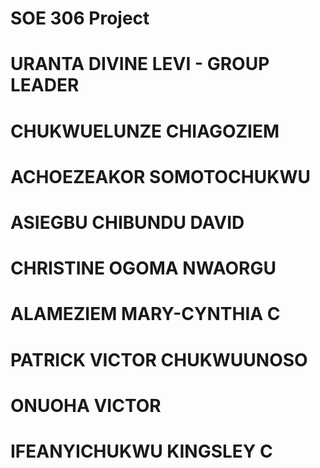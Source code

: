 # SOE 306 Project
# URANTA DIVINE LEVI - GROUP LEADER
# CHUKWUELUNZE CHIAGOZIEM
# ACHOEZEAKOR SOMOTOCHUKWU
# ASIEGBU CHIBUNDU DAVID
# CHRISTINE OGOMA NWAORGU
# ALAMEZIEM MARY-CYNTHIA C
# PATRICK VICTOR CHUKWUUNOSO
# ONUOHA VICTOR
# IFEANYICHUKWU KINGSLEY C
